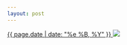 ```yaml
---
layout: post
---
```


<p>
  <a href="/63">
    <time>{{ page.date | date: "%e %B, %Y" }}</time>
  </a>
  <a href="/63"><img src="{{ site.assets_url }}/63.jpg"/></a>
</p>
